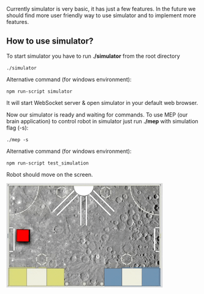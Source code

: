 Currently simulator is very basic, it has just a few features. In the future
we should find more user friendly way to use simulator and to implement more features.

## How to use simulator?
To start simulator you have to run **./simulator** from the root directory
```
./simulator
```

Alternative command (for windows environment):
```
npm run-script simulator
```

It will start WebSocket server & open simulator in your default web browser.

Now our simulator is ready and waiting for commands. To use MEP (our brain application)
to control robot in simulator just run **./mep** with simulation flag (-s):
```
./mep -s
```

Alternative command (for windows environment):
```
npm run-script test_simulation
```

Robot should move on the screen.

![Simulator](./assets/simulator.gif)
